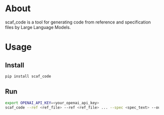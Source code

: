 # About

scaf_code is a tool for generating code from reference and specification files by Large Language Models.

# Usage

## Install

```bash
pip install scaf_code
```

## Run

```bash
export OPENAI_API_KEY=<your_openai_api_key>
scaf_code --ref <ref_file> --ref <ref_file> ... --spec <spec_text> --out <output_path>
```
